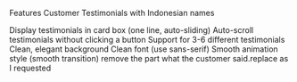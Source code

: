 
Features Customer Testimonials with Indonesian names

Display testimonials in card box (one line, auto-sliding)
Auto-scroll testimonials without clicking a button
Support for 3-6 different testimonials
Clean, elegant background
Clean font (use sans-serif)
Smooth animation style (smooth transition) remove the part what the customer said.replace as I requested
